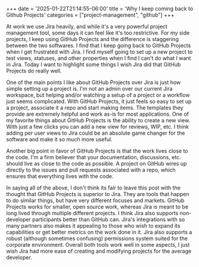 +++
date = '2025-01-22T21:14:55-06:00'
title = 'Why I keep coming back to Github Projects'
categories = ["project-management", "github"]
+++

At work we use Jira heavily, and while it's a very powerful project management tool, some days it can feel like it's too restrictive. For my side projects, I keep using GitHub Projects and the difference is staggering between the two softwares. I find that I keep going back to GitHub Projects when I get frustrated with Jira.  I find myself going to set up a new project to test views, statuses, and other properties when I find I can't do what I want in Jira. Today I want to highlight some things I wish Jira did that GitHub Projects do really well. 

One of the main points I like about GitHub Projects over Jira is just how simple setting up a project is. I'm not an admin over our current Jira workspace, but helping and/or watching a setup of a project or a workflow just seems complicated. With GitHub Projects, it just feels so easy to set up a project, associate it a repo and start making items. The templates they provide are extremely helpful and work as-is for most applications. One of my favorite things about GitHub Projects is the ability to create a new view. With just a few clicks you can add a new view for reviews, WIP, etc. I think adding per user views to Jira could be an absolute game changer for the software and make it so much more useful.  

Another big point in favor of GitHub Projects is that the work lives close to the code. I'm a firm believer that your documentation, discussions, etc. should live as close to the code as possible. A project on GitHub wires up directly to the issues and pull requests associated with a repo, which ensures that everything lives with the code. 

In saying all of the above, I don't think its fair to leave this post with the thought that GitHub Projects is superior to Jira. They are tools that happen to do similar things, but have very different focuses and markets. GitHub Projects works for smaller, open source work, whereas Jira is meant to be long lived through multiple different projects. I think Jira also supports non-developer participants better than GitHub can. Jira's integrations with so many partners also makes it appealing to those who wish to expand its capabilities or get better metrics on the work done in it.  Jira also supports a robust (although sometimes confusing) permissions system suited for the corporate environment. Overall both tools work well in some aspects, I just wish Jira had more ease of creating and modifying projects for the average developer.